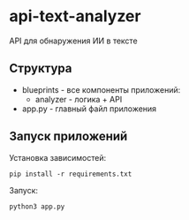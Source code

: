 # api-text-analyzer

API для обнаружения ИИ в тексте

## Структура

- blueprints - все компоненты приложений:
  - analyzer - логика + API
- app.py - главный файл приложения

## Запуск приложений 

Установка зависимостей:
```shell
pip install -r requirements.txt
```

Запуск:
```shell
python3 app.py
```
